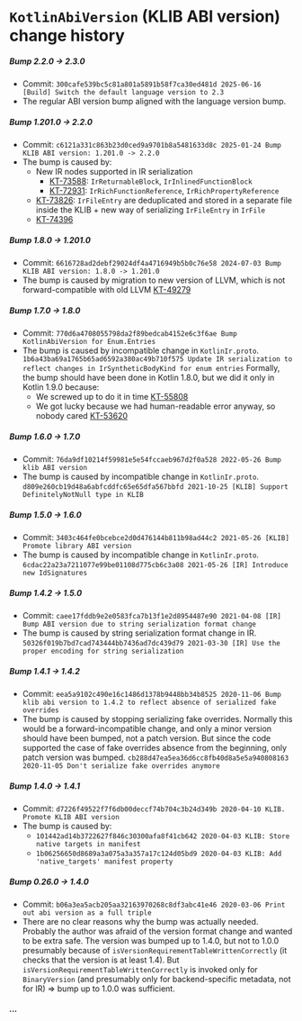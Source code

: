 # `KotlinAbiVersion` (KLIB ABI version) change history

##### Bump 2.2.0 -> 2.3.0
- Commit: `300cafe539bc5c81a801a5891b58f7ca30ed481d 2025-06-16 [Build] Switch the default language version to 2.3`
- The regular ABI version bump aligned with the language version bump.

##### Bump 1.201.0 -> 2.2.0
- Commit: `c6121a331c863b23d0ced9a9701b8a5481633d8c 2025-01-24 Bump KLIB ABI version: 1.201.0 -> 2.2.0`
- The bump is caused by:
  - New IR nodes supported in IR serialization
    - [KT-73588](https://youtrack.jetbrains.com/issue/KT-73588): `IrReturnableBlock`, `IrInlinedFunctionBlock`
    - [KT-72931](https://youtrack.jetbrains.com/issue/KT-72931): `IrRichFunctionReference`, `IrRichPropertyReference`
  - [KT-73826](https://youtrack.jetbrains.com/issue/KT-73826):
    `IrFileEntry` are deduplicated and stored in a separate file inside the KLIB + new way of serializing `IrFileEntry` in `IrFile`
  - [KT-74396](https://youtrack.jetbrains.com/issue/KT-74396)

##### Bump 1.8.0 -> 1.201.0
- Commit: `6616728ad2debf29024df4a4716949b5b0c76e58 2024-07-03 Bump KLIB ABI version: 1.8.0 -> 1.201.0`
- The bump is caused by migration to new version of LLVM, which is not forward-compatible with old LLVM [KT-49279](https://youtrack.jetbrains.com/issue/KT-49279)

##### Bump 1.7.0 -> 1.8.0
- Commit: `770d6a4708055798da2f89bedcab4152e6c3f6ae Bump KotlinAbiVersion for Enum.Entries`
- The bump is caused by incompatible change in `KotlinIr.proto`.
  `1b6a43ba69a1765b65ad6592a380ac49b710f575 Update IR serialization to reflect changes in IrSyntheticBodyKind for enum entries`
  Formally, the bump should have been done in Kotlin 1.8.0, but we did it only in Kotlin 1.9.0 because:
  - We screwed up to do it in time [KT-55808](https://youtrack.jetbrains.com/issue/KT-55808)
  - We got lucky because we had human-readable error anyway, so nobody cared [KT-53620](https://youtrack.jetbrains.com/issue/KT-53620)

##### Bump 1.6.0 -> 1.7.0
- Commit: `76da9df10214f59981e5e54fccaeb967d2f0a528 2022-05-26 Bump klib ABI version`
- The bump is caused by incompatible change in `KotlinIr.proto`.
  `d809e260cb19d48a6abfcddfc65e65dfa567bbfd 2021-10-25 [KLIB] Support DefinitelyNotNull type in KLIB`

##### Bump 1.5.0 -> 1.6.0
- Commit: `3403c464fe0bcebce2d0d476144b811b98ad44c2 2021-05-26 [KLIB] Promote library ABI version`
- The bump is caused by incompatible change in `KotlinIr.proto`.
  `6cdac22a23a7211077e99be01108d775cb6c3a08 2021-05-26 [IR] Introduce new IdSignatures`

##### Bump 1.4.2 -> 1.5.0
- Commit: `caee17fddb9e2e0583fca7b13f1e2d8954487e90 2021-04-08 [IR] Bump ABI version due to string serialization format change`
- The bump is caused by string serialization format change in IR.
  `50326f019b7bd7cad743444bb7436ad7dc439d79 2021-03-30 [IR] Use the proper encoding for string serialization`

##### Bump 1.4.1 -> 1.4.2
- Commit: `eea5a9102c490e16c1486d1378b9448bb34b8525 2020-11-06 Bump klib abi version to 1.4.2 to reflect absence of serialized fake overrides`
- The bump is caused by stopping serializing fake overrides.
  Normally this would be a forward-incompatible change, and only a minor version should have been bumped, not a patch version.
  But since the code supported the case of fake overrides absence from the beginning, only patch version was bumped.
  `cb288d47ea5ea36d6cc8fb40d8a5e5a940808163 2020-11-05 Don't serialize fake overrides anymore`

##### Bump 1.4.0 -> 1.4.1
- Commit: `d7226f49522f7f6db00deccf74b704c3b24d349b 2020-04-10 KLIB. Promote KLIB ABI version`
- The bump is caused by:
  - `101442ad14b3722627f846c30300afa8f41cb642 2020-04-03 KLIB: Store native targets in manifest`
  - `1b06256650d8689a3a075a3a357a17c124d05bd9 2020-04-03 KLIB: Add 'native_targets' manifest property`

##### Bump 0.26.0 -> 1.4.0
- Commit: `b06a3ea5acb205aa32163970268c8df3abc41e46 2020-03-06 Print out abi version as a full triple`
- There are no clear reasons why the bump was actually needed.
  Probably the author was afraid of the version format change and wanted to be extra safe.
  The version was bumped up to 1.4.0, but not to 1.0.0 presumably because of `isVersionRequirementTableWrittenCorrectly`
  (it checks that the version is at least 1.4).
  But `isVersionRequirementTableWrittenCorrectly` is invoked only for `BinaryVersion`
  (and presumably only for backend-specific metadata, not for IR) => bump up to 1.0.0 was sufficient.

##### ...
